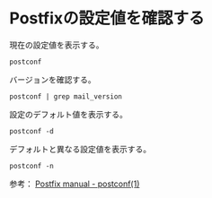 # Postfixの設定値を確認する

現在の設定値を表示する。

```shell
postconf
```

バージョンを確認する。

```shell
postconf | grep mail_version
```

設定のデフォルト値を表示する。

```shell
postconf -d
```

デフォルトと異なる設定値を表示する。

```shell
postconf -n
```

参考： [Postfix manual - postconf(1)](https://www.postfix.org/postconf.1.html)
